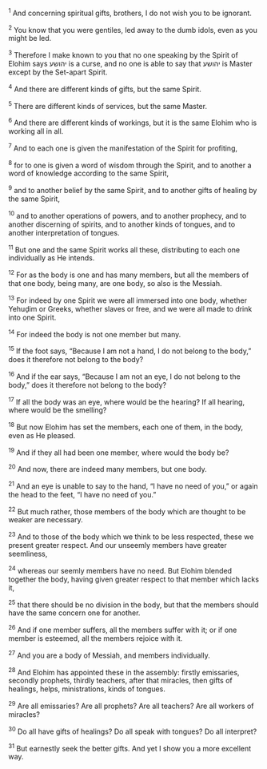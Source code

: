<sup>1</sup> And concerning spiritual gifts, brothers, I do not wish you to be ignorant.

<sup>2</sup> You know that you were gentiles, led away to the dumb idols, even as you might be led.

<sup>3</sup> Therefore I make known to you that no one speaking by the Spirit of Elohim says יהושע is a curse, and no one is able to say that יהושע is Master except by the Set-apart Spirit.

<sup>4</sup> And there are different kinds of gifts, but the same Spirit.

<sup>5</sup> There are different kinds of services, but the same Master.

<sup>6</sup> And there are different kinds of workings, but it is the same Elohim who is working all in all.

<sup>7</sup> And to each one is given the manifestation of the Spirit for profiting,

<sup>8</sup> for to one is given a word of wisdom through the Spirit, and to another a word of knowledge according to the same Spirit,

<sup>9</sup> and to another belief by the same Spirit, and to another gifts of healing by the same Spirit,

<sup>10</sup> and to another operations of powers, and to another prophecy, and to another discerning of spirits, and to another kinds of tongues, and to another interpretation of tongues.

<sup>11</sup> But one and the same Spirit works all these, distributing to each one individually as He intends.

<sup>12</sup> For as the body is one and has many members, but all the members of that one body, being many, are one body, so also is the Messiah.

<sup>13</sup> For indeed by one Spirit we were all immersed into one body, whether Yehuḏim or Greeks, whether slaves or free, and we were all made to drink into one Spirit.

<sup>14</sup> For indeed the body is not one member but many.

<sup>15</sup> If the foot says, “Because I am not a hand, I do not belong to the body,” does it therefore not belong to the body?

<sup>16</sup> And if the ear says, “Because I am not an eye, I do not belong to the body,” does it therefore not belong to the body?

<sup>17</sup> If all the body was an eye, where would be the hearing? If all hearing, where would be the smelling?

<sup>18</sup> But now Elohim has set the members, each one of them, in the body, even as He pleased.

<sup>19</sup> And if they all had been one member, where would the body be?

<sup>20</sup> And now, there are indeed many members, but one body.

<sup>21</sup> And an eye is unable to say to the hand, “I have no need of you,” or again the head to the feet, “I have no need of you.”

<sup>22</sup> But much rather, those members of the body which are thought to be weaker are necessary.

<sup>23</sup> And to those of the body which we think to be less respected, these we present greater respect. And our unseemly members have greater seemliness,

<sup>24</sup> whereas our seemly members have no need. But Elohim blended together the body, having given greater respect to that member which lacks it,

<sup>25</sup> that there should be no division in the body, but that the members should have the same concern one for another.

<sup>26</sup> And if one member suffers, all the members suffer with it; or if one member is esteemed, all the members rejoice with it.

<sup>27</sup> And you are a body of Messiah, and members individually.

<sup>28</sup> And Elohim has appointed these in the assembly: firstly emissaries, secondly prophets, thirdly teachers, after that miracles, then gifts of healings, helps, ministrations, kinds of tongues.

<sup>29</sup> Are all emissaries? Are all prophets? Are all teachers? Are all workers of miracles?

<sup>30</sup> Do all have gifts of healings? Do all speak with tongues? Do all interpret?

<sup>31</sup> But earnestly seek the better gifts. And yet I show you a more excellent way.

